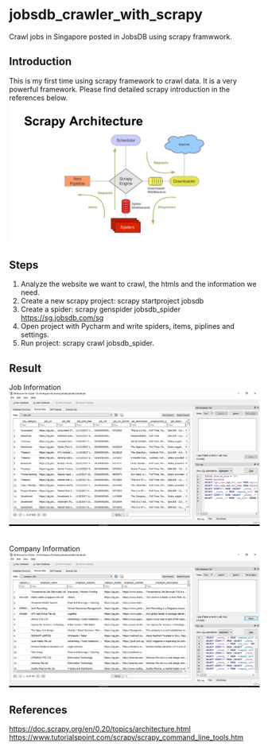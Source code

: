 # jobsdb_crawler_with_scrapy

Crawl jobs in Singapore posted in JobsDB using scrapy framwwork.

## Introduction

This is my first time using scrapy framework to crawl data. It is a very powerful framework. Please find detailed scrapy introduction in the references below. </br>
![scrapy](/scrapy_framework.jpg)

## Steps

1. Analyze the website we want to crawl, the htmls and the information we need.
2. Create a new scrapy project: scrapy startproject jobsdb
3. Create a spider: scrapy genspider jobsdb_spider https://sg.jobsdb.com/sg
4. Open project with Pycharm and write spiders, items, piplines and settings.
5. Run project: scrapy crawl jobsdb_spider.

## Result

Job Information </br>
![scrapy](/job_info.jpg)  </br>
</br> </br>
Company Information </br>
![scrapy](/company_info.jpg) </br>

## References
https://doc.scrapy.org/en/0.20/topics/architecture.html </br>
https://www.tutorialspoint.com/scrapy/scrapy_command_line_tools.htm
